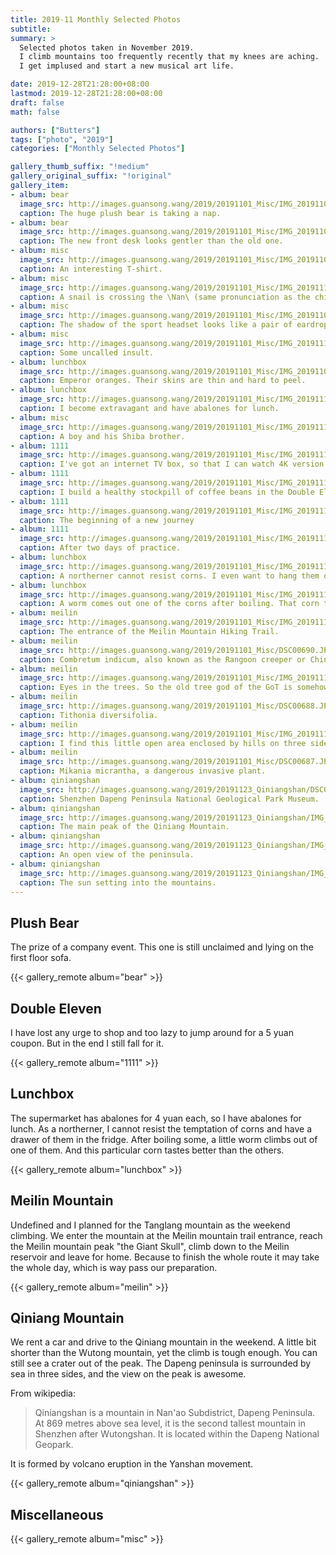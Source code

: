 ```yaml
---
title: 2019-11 Monthly Selected Photos
subtitle:
summary: >
  Selected photos taken in November 2019.
  I climb mountains too frequently recently that my knees are aching.
  I get implused and start a new musical art life.

date: 2019-12-28T21:28:00+08:00
lastmod: 2019-12-28T21:28:00+08:00
draft: false
math: false

authors: ["Butters"]
tags: ["photo", "2019"]
categories: ["Monthly Selected Photos"]

gallery_thumb_suffix: "!medium"
gallery_original_suffix: "!original"
gallery_item:
- album: bear
  image_src: http://images.guansong.wang/2019/20191101_Misc/IMG_20191101_090635.jpg
  caption: The huge plush bear is taking a nap.
- album: bear
  image_src: http://images.guansong.wang/2019/20191101_Misc/IMG_20191101_211318.jpg
  caption: The new front desk looks gentler than the old one.
- album: misc
  image_src: http://images.guansong.wang/2019/20191101_Misc/IMG_20191103_074607.jpg
  caption: An interesting T-shirt.
- album: misc
  image_src: http://images.guansong.wang/2019/20191101_Misc/IMG_20191117_082958.jpg
  caption: A snail is crossing the \Nan\ (same pronunciation as the chinese character for difficulty).
- album: misc
  image_src: http://images.guansong.wang/2019/20191101_Misc/IMG_20191103_083049.jpg
  caption: The shadow of the sport headset looks like a pair of eardrops.
- album: misc
  image_src: http://images.guansong.wang/2019/20191101_Misc/IMG_20191110_091329.jpg
  caption: Some uncalled insult.
- album: lunchbox
  image_src: http://images.guansong.wang/2019/20191101_Misc/IMG_20191101_080543.jpg
  caption: Emperor oranges. Their skins are thin and hard to peel.
- album: lunchbox
  image_src: http://images.guansong.wang/2019/20191101_Misc/IMG_20191111_123240.jpg
  caption: I become extravagant and have abalones for lunch.
- album: misc
  image_src: http://images.guansong.wang/2019/20191101_Misc/IMG_20191111_203605.jpg
  caption: A boy and his Shiba brother.
- album: 1111
  image_src: http://images.guansong.wang/2019/20191101_Misc/IMG_20191112_224906.jpg
  caption: I've got an internet TV box, so that I can watch 4K version of the Country Love.
- album: 1111
  image_src: http://images.guansong.wang/2019/20191101_Misc/IMG_20191113_223955.jpg
  caption: I build a healthy stockpill of coffee beans in the Double Eleven.
- album: 1111
  image_src: http://images.guansong.wang/2019/20191101_Misc/IMG_20191113_223401.jpg
  caption: The beginning of a new journey
- album: 1111
  image_src: http://images.guansong.wang/2019/20191101_Misc/IMG_20191117_222126.jpg
  caption: After two days of practice.
- album: lunchbox
  image_src: http://images.guansong.wang/2019/20191101_Misc/IMG_20191117_190650.jpg
  caption: A northerner cannot resist corns. I even want to hang them on the door with ropes.
- album: lunchbox
  image_src: http://images.guansong.wang/2019/20191101_Misc/IMG_20191119_222226.jpg
  caption: A worm comes out one of the corns after boiling. That corn tastes better.
- album: meilin
  image_src: http://images.guansong.wang/2019/20191101_Misc/IMG_20191116_081458.jpg
  caption: The entrance of the Meilin Mountain Hiking Trail.
- album: meilin
  image_src: http://images.guansong.wang/2019/20191101_Misc/DSC00690.JPG
  caption: Combretum indicum, also known as the Rangoon creeper or Chinese honeysuckle, is a vine with red flower clusters and native to tropical Asia.
- album: meilin
  image_src: http://images.guansong.wang/2019/20191101_Misc/IMG_20191116_095232.jpg
  caption: Eyes in the trees. So the old tree god of the GoT is somehow reality based.
- album: meilin
  image_src: http://images.guansong.wang/2019/20191101_Misc/DSC00688.JPG
  caption: Tithonia diversifolia.
- album: meilin
  image_src: http://images.guansong.wang/2019/20191101_Misc/IMG_20191116_100754.jpg
  caption: I find this little open area enclosed by hills on three sides and would love to build a small yard or temple here.
- album: meilin
  image_src: http://images.guansong.wang/2019/20191101_Misc/DSC00687.JPG
  caption: Mikania micrantha, a dangerous invasive plant.
- album: qiniangshan
  image_src: http://images.guansong.wang/2019/20191123_Qiniangshan/DSC00701.JPG
  caption: Shenzhen Dapeng Peninsula National Geological Park Museum.
- album: qiniangshan
  image_src: http://images.guansong.wang/2019/20191123_Qiniangshan/IMG_20191123_154325.jpg
  caption: The main peak of the Qiniang Mountain.
- album: qiniangshan
  image_src: http://images.guansong.wang/2019/20191123_Qiniangshan/IMG_20191123_143355.jpg
  caption: An open view of the peninsula.
- album: qiniangshan
  image_src: http://images.guansong.wang/2019/20191123_Qiniangshan/IMG_20191123_173219.jpg
  caption: The sun setting into the mountains.
---
```


## Plush Bear

The prize of a company event.
This one is still unclaimed and lying on the first floor sofa.

{{< gallery_remote album="bear" >}}

## Double Eleven

I have lost any urge to shop and too lazy to jump around for a 5 yuan coupon.
But in the end I still fall for it.

{{< gallery_remote album="1111" >}}

## Lunchbox

The supermarket has abalones for 4 yuan each,
so I have abalones for lunch.
As a northerner, I cannot resist the temptation of corns
and have a drawer of them in the fridge.
After boiling some, a little worm climbs out of one of them.
And this particular corn tastes better than the others.

{{< gallery_remote album="lunchbox" >}}

## Meilin Mountain

Undefined and I planned for the Tanglang mountain as the weekend climbing.
We enter the mountain at the Meilin mountain trail entrance,
reach the Meilin mountain peak "the Giant Skull",
climb down to the Meilin reservoir and leave for home.
Because to finish the whole route it may take the whole day,
which is way pass our preparation.

{{< gallery_remote album="meilin" >}}

## Qiniang Mountain

We rent a car and drive to the Qiniang mountain in the weekend.
A little bit shorter than the Wutong mountain,
yet the climb is tough enough.
You can still see a crater out of the peak.
The Dapeng peninsula is surrounded by sea in three sides,
and the view on the peak is awesome.

From wikipedia:

> Qiniangshan is a mountain in Nan'ao Subdistrict, Dapeng Peninsula.
> At 869 metres above sea level, it is the second tallest mountain in Shenzhen after Wutongshan.
> It is located within the Dapeng National Geopark.

It is formed by volcano eruption in the Yanshan movement.

{{< gallery_remote album="qiniangshan" >}}

## Miscellaneous

{{< gallery_remote album="misc" >}}